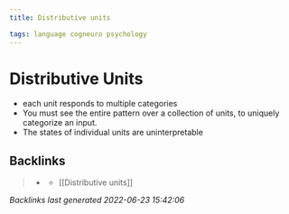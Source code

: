 ```yaml
---
title: Distributive units

tags: language cogneuro psychology 
---
```


# Distributive Units
- each unit responds to multiple categories
- You must see the entire pattern over a collection of units, to uniquely categorize an input.
- The states of individual units are uninterpretable


## Backlinks

> - [](journals/2022-06-23.md)
>   - [[Distributive units]]

_Backlinks last generated 2022-06-23 15:42:06_
